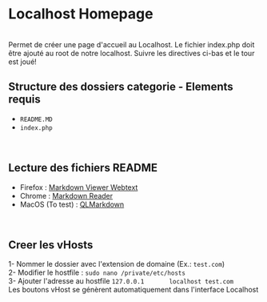 # Localhost Homepage
<br>
Permet de créer une page d'accueil au Localhost. Le fichier index.php doit être ajouté au root de notre localhost. Suivre les directives ci-bas et le tour est joué!

## Structure des dossiers categorie - Elements requis
* ```README.MD```
* ```index.php```
<br>

## Lecture des fichiers README
* Firefox : <a href="https://addons.mozilla.org/en-US/firefox/addon/markdown-viewer-webext/" target="_blank">Markdown Viewer Webtext</a>
* Chrome : <a href="https://chrome.google.com/webstore/detail/markdown-reader/gpoigdifkoadgajcincpilkjmejcaanc" target="_blank">Markdown Reader</a>
* MacOS (To test) : <a href="https://github.com/toland/qlmarkdown" target="_blank">QLMarkdown</a>

<br>

## Creer les vHosts
1- Nommer le dossier avec l'extension de domaine (Ex.: ```test.com```)<br>
2- Modifier le hostfile : ``` sudo nano /private/etc/hosts ```<br>
3- Ajouter l'adresse au hostfile ```127.0.0.1       localhost test.com```<br>
Les boutons vHost se génèrent automatiquement dans l'interface Localhost
